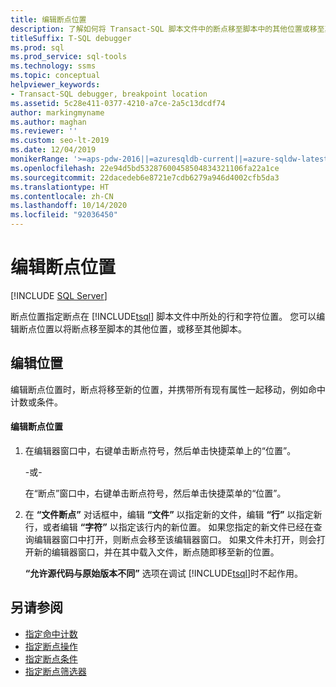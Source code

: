 ```yaml
---
title: 编辑断点位置
description: 了解如何将 Transact-SQL 脚本文件中的断点移至脚本中的其他位置或移至其他脚本。
titleSuffix: T-SQL debugger
ms.prod: sql
ms.prod_service: sql-tools
ms.technology: ssms
ms.topic: conceptual
helpviewer_keywords:
- Transact-SQL debugger, breakpoint location
ms.assetid: 5c28e411-0377-4210-a7ce-2a5c13dcdf74
author: markingmyname
ms.author: maghan
ms.reviewer: ''
ms.custom: seo-lt-2019
ms.date: 12/04/2019
monikerRange: '>=aps-pdw-2016||=azuresqldb-current||=azure-sqldw-latest||>=sql-server-2016||=sqlallproducts-allversions||>=sql-server-linux-2017||=azuresqldb-mi-current'
ms.openlocfilehash: 22e94d5bd53287600458504834321106fa22a1ce
ms.sourcegitcommit: 22dacedeb6e8721e7cdb6279a946d4002cfb5da3
ms.translationtype: HT
ms.contentlocale: zh-CN
ms.lasthandoff: 10/14/2020
ms.locfileid: "92036450"
---
```

# <a name="edit-a-breakpoint-location"></a>编辑断点位置

 [!INCLUDE [SQL Server](../../includes/applies-to-version/sqlserver.md)]

断点位置指定断点在 [!INCLUDE[tsql](../../includes/tsql-md.md)] 脚本文件中所处的行和字符位置。 您可以编辑断点位置以将断点移至脚本的其他位置，或移至其他脚本。

## <a name="editing-a-location"></a>编辑位置

编辑断点位置时，断点将移至新的位置，并携带所有现有属性一起移动，例如命中计数或条件。  

#### <a name="to-edit-a-breakpoint-location"></a>编辑断点位置

1. 在编辑器窗口中，右键单击断点符号，然后单击快捷菜单上的“位置”。  
  
     -或-  
  
     在“断点”窗口中，右键单击断点符号，然后单击快捷菜单的“位置”。  
  
2. 在 **“文件断点”** 对话框中，编辑 **“文件”** 以指定新的文件，编辑 **“行”** 以指定新行，或者编辑 **“字符”** 以指定该行内的新位置。 如果您指定的新文件已经在查询编辑器窗口中打开，则断点会移至该编辑器窗口。 如果文件未打开，则会打开新的编辑器窗口，并在其中载入文件，断点随即移至新的位置。  
  
     **“允许源代码与原始版本不同”** 选项在调试 [!INCLUDE[tsql](../../includes/tsql-md.md)]时不起作用。  
  
## <a name="see-also"></a>另请参阅

- [指定命中计数](./specify-a-hit-count.md)
- [指定断点操作](./specify-a-breakpoint-action.md)
- [指定断点条件](./specify-a-breakpoint-condition.md)
- [指定断点筛选器](./specify-a-breakpoint-filter.md)